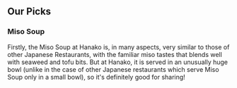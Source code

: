 <h2>Our Picks</h2>

<h3>Miso Soup</h3>
Firstly, the Miso Soup at Hanako is, in many aspects, very similar to those of other Japanese Restaurants, with the familiar miso tastes that blends well with seaweed and tofu bits. But at Hanako, it is served in an unusually huge bowl (unlike in the case of other Japanese restaurants which serve Miso Soup only in a small bowl), so it's definitely good for sharing!